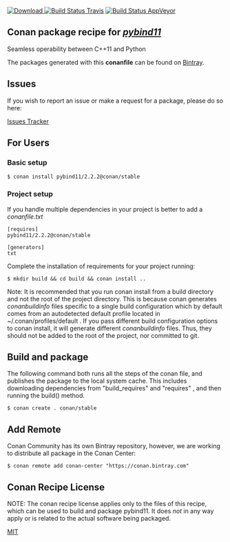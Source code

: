 [![Download](https://api.bintray.com/packages/conan-community/conan/pybind11%3Aconan/images/download.svg) ](https://bintray.com/conan-community/conan/pybind11%3Aconan/_latestVersion)
[![Build Status Travis](https://travis-ci.org/conan-community/conan-pybind11.svg)](https://travis-ci.org/conan-community/conan-pybind11)
[![Build Status AppVeyor](https://ci.appveyor.com/api/projects/status/github/conan-community/conan-pybind11?svg=true)](https://ci.appveyor.com/project/ConanCIintegration/conan-pybind11)

## Conan package recipe for [*pybind11*](https://github.com/pybind/pybind11)

Seamless operability between C++11 and Python

The packages generated with this **conanfile** can be found on [Bintray](https://bintray.com/conan-community/conan/pybind11%3Aconan).


## Issues

If you wish to report an issue or make a request for a package, please do so here:

[Issues Tracker](https://github.com/conan-community/community/issues)


## For Users

### Basic setup

    $ conan install pybind11/2.2.2@conan/stable

### Project setup

If you handle multiple dependencies in your project is better to add a *conanfile.txt*

    [requires]
    pybind11/2.2.2@conan/stable

    [generators]
    txt

Complete the installation of requirements for your project running:

    $ mkdir build && cd build && conan install ..

Note: It is recommended that you run conan install from a build directory and not the root of the project directory.  This is because conan generates *conanbuildinfo* files specific to a single build configuration which by default comes from an autodetected default profile located in ~/.conan/profiles/default .  If you pass different build configuration options to conan install, it will generate different *conanbuildinfo* files.  Thus, they should not be added to the root of the project, nor committed to git.


## Build and package

The following command both runs all the steps of the conan file, and publishes the package to the local system cache.  This includes downloading dependencies from "build_requires" and "requires" , and then running the build() method.

    $ conan create . conan/stable




## Add Remote

Conan Community has its own Bintray repository, however, we are working to distribute all package in the Conan Center:

    $ conan remote add conan-center "https://conan.bintray.com"


## Conan Recipe License

NOTE: The conan recipe license applies only to the files of this recipe, which can be used to build and package pybind11.
It does *not* in any way apply or is related to the actual software being packaged.

[MIT](LICENSE)
